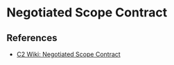 # Negotiated Scope Contract

## References

* [C2 Wiki: Negotiated Scope Contract](https://c2.com/cgi/wiki?NegotiatedScopeContract)
